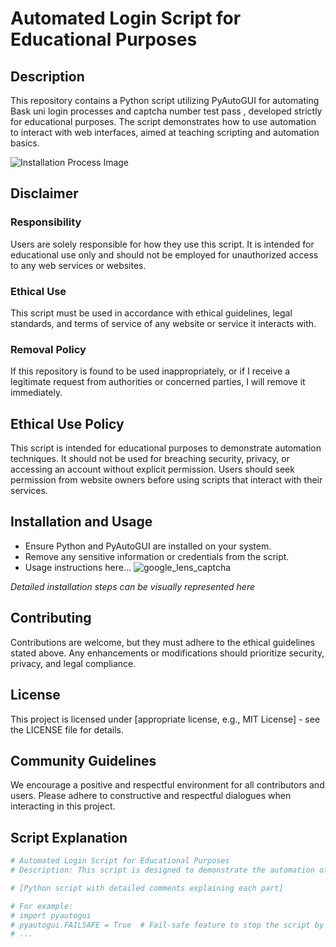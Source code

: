# Automated Login Script for Educational Purposes

## Description
This repository contains a Python script utilizing PyAutoGUI for automating Bask uni login processes and captcha number test pass , developed strictly for educational purposes. The script demonstrates how to use automation to interact with web interfaces, aimed at teaching scripting and automation basics.

![Installation Process Image](path/to/another/image.png)  


## Disclaimer

### Responsibility
Users are solely responsible for how they use this script. It is intended for educational use only and should not be employed for unauthorized access to any web services or websites.

### Ethical Use
This script must be used in accordance with ethical guidelines, legal standards, and terms of service of any website or service it interacts with.

### Removal Policy
If this repository is found to be used inappropriately, or if I receive a legitimate request from authorities or concerned parties, I will remove it immediately.

## Ethical Use Policy
This script is intended for educational purposes to demonstrate automation techniques. It should not be used for breaching security, privacy, or accessing an account without explicit permission. Users should seek permission from website owners before using scripts that interact with their services.

## Installation and Usage
- Ensure Python and PyAutoGUI are installed on your system.
- Remove any sensitive information or credentials from the script.
- Usage instructions here...
![google_lens_captcha](https://github.com/EmreYesilkaya/captcha_passer_university_bot/assets/89980393/2a4c4a49-bf46-443f-a263-61ccc0da9fcc)


*Detailed installation steps can be visually represented here*

## Contributing
Contributions are welcome, but they must adhere to the ethical guidelines stated above. Any enhancements or modifications should prioritize security, privacy, and legal compliance.

## License
This project is licensed under [appropriate license, e.g., MIT License] - see the LICENSE file for details.

## Community Guidelines
We encourage a positive and respectful environment for all contributors and users. Please adhere to constructive and respectful dialogues when interacting in this project.

## Script Explanation

```python
# Automated Login Script for Educational Purposes
# Description: This script is designed to demonstrate the automation of login processes using Python and PyAutoGUI.

# [Python script with detailed comments explaining each part]

# For example:
# import pyautogui
# pyautogui.FAILSAFE = True  # Fail-safe feature to stop the script by moving the mouse to a corner
# ...

